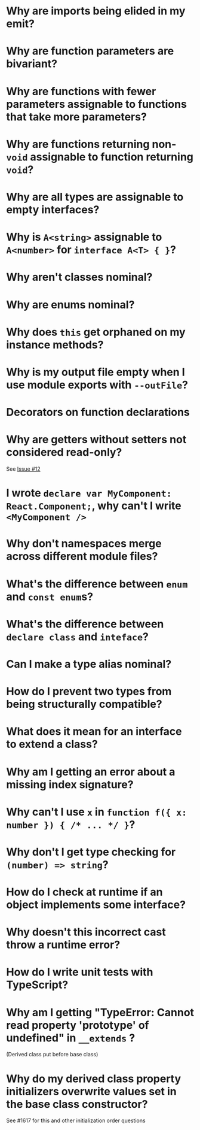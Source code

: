# Why are imports being elided in my emit?

# Why are function parameters are bivariant?

# Why are functions with fewer parameters assignable to functions that take more parameters?

# Why are functions returning non-`void` assignable to function returning `void`?

# Why are all types are assignable to empty interfaces?

# Why is `A<string>` assignable to `A<number>` for `interface A<T> { }`?

# Why aren't classes nominal?

# Why are enums nominal?

# Why does `this` get orphaned on my instance methods?

# Why is my output file empty when I use module exports with `--outFile`?

# Decorators on function declarations

# Why are getters without setters not considered read-only?

See [Issue #12](https://github.com/Microsoft/TypeScript/issues/12)

# I wrote `declare var MyComponent: React.Component;`, why can't I write `<MyComponent />`

# Why don't namespaces merge across different module files?

# What's the difference between `enum` and `const enum`s?

# What's the difference between `declare class` and `inteface`?

# Can I make a type alias nominal?

# How do I prevent two types from being structurally compatible?

# What does it mean for an interface to extend a class?

# Why am I getting an error about a missing index signature?

# Why can't I use `x` in `function f({ x: number }) { /* ... */ }`?

# Why don't I get type checking for `(number) => string`?

# How do I check at runtime if an object implements some interface?

# Why doesn't this incorrect cast throw a runtime error?

# How do I write unit tests with TypeScript?

# Why am I getting "TypeError: Cannot read property 'prototype' of undefined" in `__extends` ?
(Derived class put before base class)

# Why do my derived class property initializers overwrite values set in the base class constructor?
See #1617 for this and other initialization order questions